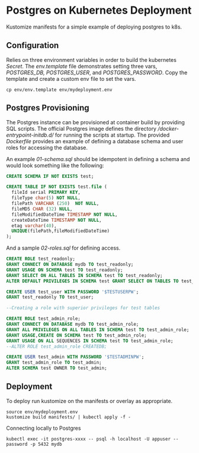 Postgres on Kubernetes Deployment
===================================

Kustomize manifests for a simple example of deploying postgres to k8s.

## Configuration

Relies on three environment variables in order to build the 
kubernetes *Secret*. The *env.template* file demonstrates 
setting three vars, *POSTGRES_DB, POSTGRES_USER*, and 
*POSTGRES_PASSWORD*. Copy the template and create a custom
env file to set the vars.
```
cp env/env.template env/mydeployment.env
```

## Postgres Provisioning

The Postgres instance can be provisioned at container build by providing 
SQL scripts. The official Postgres image defines the directory 
*/docker-entrypoint-initdb.d/* for running the scripts at startup.
The provided *Dockerfile* provides an example of defining a database 
schema and user roles for accessing the database.

An example *01-schema.sql* should be idempotent in defining a schema and 
would look something like the following:
```sql
CREATE SCHEMA IF NOT EXISTS test;

CREATE TABLE IF NOT EXISTS test.file (
  fileId serial PRIMARY KEY,
  fileType char(5) NOT NULL,  
  filePath VARCHAR (250)  NOT NULL, 
  fileMD5 CHAR (32) NULL,
  fileModifiedDateTime TIMESTAMP NOT NULL,
  createDateTime TIMESTAMP NOT NULL,
  etag varchar(40),
  UNIQUE(filePath,fileModifiedDateTime)
);
```

And a sample *02-roles.sql* for defining access.
```sql
CREATE ROLE test_readonly;
GRANT CONNECT ON DATABASE mydb TO test_readonly;
GRANT USAGE ON SCHEMA test TO test_readonly;
GRANT SELECT ON ALL TABLES IN SCHEMA test TO test_readonly;
ALTER DEFAULT PRIVILEGES IN SCHEMA test GRANT SELECT ON TABLES TO test_readonly; 

CREATE USER test_user WITH PASSWORD '$TESTUSERPW';
GRANT test_readonly TO test_user;

--Creating a role with superior privileges for test tables

CREATE ROLE test_admin_role;
GRANT CONNECT ON DATABASE mydb TO test_admin_role;
GRANT ALL PRIVILEGES ON ALL TABLES IN SCHEMA test TO test_admin_role;
GRANT USAGE,CREATE ON SCHEMA test TO test_admin_role;
GRANT USAGE ON ALL SEQUENCES IN SCHEMA test TO test_admin_role;
--ALTER ROLE test_admin_role CREATEDB;

CREATE USER test_admin WITH PASSWORD '$TESTADMINPW';
GRANT test_admin_role TO test_admin;
ALTER SCHEMA test OWNER TO test_admin;
```

## Deployment

To deploy run kustomize on the manifests or overlay as appropriate.
```
source env/mydeployment.env
kustomize build manifests/ | kubectl apply -f -
```

Connecting locally to Postgres
```
kubectl exec -it postgres-xxxx -- psql -h localhost -U appuser --password -p 5432 mydb
```
